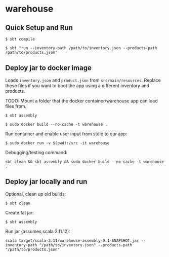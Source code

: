 # warehouse

## Quick Setup and Run
`$ sbt compile`

`$ sbt "run --inventory-path /path/to/inventory.json --products-path /path/to/products.json"`

## Deploy jar to docker image
Loads `inventory.json` and `product.json` from `src/main/resources`.
Replace these files if you want to boot the app using a different inventory and products.

TODO: Mount a folder that the docker container/warehouse app can load files from.

`$ sbt assembly`

`$ sudo docker build --no-cache -t warehouse .`

Run container and enable user input from stdio to our app:

`$ sudo docker run -v $(pwd):/src -it warehouse`

Debugging/testing command:

`sbt clean && sbt assembly && sudo docker build --no-cache -t warehouse .`

## Deploy jar locally and run
Optional, clean up old builds:

`$ sbt clean`

Create fat jar:

`$ sbt assembly`

Run jar (assumes scala 2.11.12):

`scala target/scala-2.11/warehouse-assembly-0.1-SNAPSHOT.jar --inventory-path "/path/to/inventory.json" --products-path "/path/to/products.json"
`
